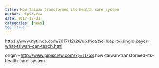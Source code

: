 ```yaml
---
title: How Taiwan transformed its health care system
author: PipisCrew
date: 2017-12-31
categories: [news]
toc: true
---
```


https://www.nytimes.com/2017/12/26/upshot/the-leap-to-single-payer-what-taiwan-can-teach.html

origin - http://www.pipiscrew.com/?p=11758 how-taiwan-transformed-its-health-care-system